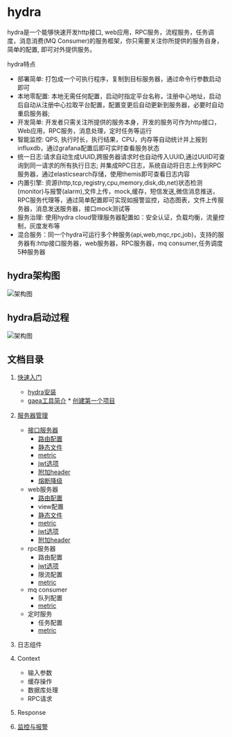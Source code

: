 # hydra
hydra是一个能够快速开发http接口, web应用，RPC服务，流程服务，任务调度，消息消费(MQ Consumer)的服务框架，你只需要关注你所提供的服务自身，简单的配置, 即可对外提供服务。


  hydra特点
* 部署简单: 打包成一个可执行程序，复制到目标服务器，通过命令行参数启动即可 
* 本地零配置: 本地无需任何配置，启动时指定平台名称，注册中心地址，启动后自动从注册中心拉取平台配置，配置变更后自动更新到服务器，必要时自动重启服务器; 
* 开发简单: 开发者只需关注所提供的服务本身，开发的服务可作为http接口，Web应用，RPC服务，消息处理，定时任务等运行
* 智能监控: QPS, 执行时长，执行结果，CPU，内存等自动统计并上报到influxdb，通过grafana配置后即可实时查看服务状态
* 统一日志:请求自动生成UUID,跨服务器请求时也自动传入UUID,通过UUID可查询到同一请求的所有执行日志; 并集成RPC日志，系统自动将日志上传到RPC服务器，通过elasticsearch存储，使用themis即可查看日志内容
* 内置引擎: 资源(http,tcp,registry,cpu,memory,disk,db,net)状态检测(monitor)与报警(alarm),文件上传，mock,缓存，短信发送,微信消息推送，RPC服务代理等，通过简单配置即可实现如报警监控，动态图表，文件上传服务器，消息发送服务器，接口mock测试等
* 服务治理: 使用hydra cloud管理服务器配置如：安全认证，负载均衡，流量控制，灰度发布等
* 混合服务：同一个hydra可运行多个种服务(api,web,mqc,rpc,job)，支持的服务器有:http接口服务器，web服务器，RPC服务器，mq consumer,任务调度5种服务器



## hydra架构图

![架构图](https://github.com/micro-plat/hydra/blob/master/quickstart/hydra.png?raw=true)


## hydra启动过程


![架构图](https://github.com/micro-plat/hydra/blob/master/quickstart/flow.png?raw=true)

## 文档目录
1. [快速入门](README.md#hydra)
      * [hydra安装](https://github.com/micro-plat/hydra/blob/master/quickstart/2_install.md)
      * [gaea工具简介](https://github.com/micro-plat/hydra/blob/master/quickstart/3.install_gaea.md)
       * [创建第一个项目](https://github.com/micro-plat/hydra/blob/master/quickstart/6.first_project.md)
      
2. [服务器管理](https://github.com/micro-plat/hydra/blob/master/quickstart/7.server.intro.md)
      * [接口服务器](https://github.com/micro-plat/hydra/blob/master/quickstart/api/1.api_intro.md)
          + [路由配置](https://github.com/micro-plat/hydra/blob/master/quickstart/api/2.api_router.md)         
          + [静态文件](https://github.com/micro-plat/hydra/blob/master/quickstart/api/3.api_static.md)
          + [metric](https://github.com/micro-plat/hydra/blob/master/quickstart/api/4.api_metric.md)
          + [jwt选项](https://github.com/micro-plat/hydra/blob/master/quickstart/api/5.api_auth.md)
          + [附加header](https://github.com/micro-plat/hydra/blob/master/quickstart/api/6.api_header.md)
          + [熔断降级](https://github.com/micro-plat/hydra/blob/master/quickstart/api/7.api_circuit.md)
      * web服务器
         + [路由配置](https://github.com/micro-plat/hydra/blob/master/quickstart/api/2.api_router.md)  
         + view配置       
          + [静态文件](https://github.com/micro-plat/hydra/blob/master/quickstart/api/3.api_static.md)
          + [metric](https://github.com/micro-plat/hydra/blob/master/quickstart/api/4.api_metric.md)
          + [jwt选项](https://github.com/micro-plat/hydra/blob/master/quickstart/api/5.api_auth.md)
          + [附加header](https://github.com/micro-plat/hydra/blob/master/quickstart/api/6.api_header.md)
      * rpc服务器
          + 路由配置
          + [jwt选项](https://github.com/micro-plat/hydra/blob/master/quickstart/api/5.api_auth.md)
          + 限流配置
          + [metric](https://github.com/micro-plat/hydra/blob/master/quickstart/api/4.api_metric.md)
      * mq consumer
          + 队列配置
          + [metric](https://github.com/micro-plat/hydra/blob/master/quickstart/api/4.api_metric.md)
      * 定时服务
          + 任务配置
          + [metric](https://github.com/micro-plat/hydra/blob/master/quickstart/api/4.api_metric.md)
3. 日志组件
4. Context
      * 输入参数
      * 缓存操作
      * 数据库处理
      * RPC请求
5. Response
6. [监控与报警](https://github.com/micro-plat/hydra/blob/master/quickstart/alarm/1.alarm.md)
